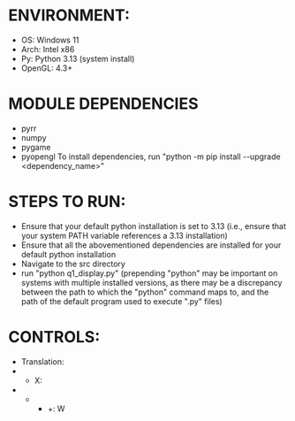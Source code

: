 # ENVIRONMENT:
- OS: Windows 11
- Arch: Intel x86
- Py: Python 3.13 (system install)
- OpenGL: 4.3+

# MODULE DEPENDENCIES
- pyrr
- numpy
- pygame
- pyopengl
To install dependencies, run "python -m pip install --upgrade <dependency_name>"

# STEPS TO RUN:
- Ensure that your default python installation is set to 3.13 (i.e., ensure that your system PATH variable references a 3.13 installation)
- Ensure that all the abovementioned dependencies are installed for your default python installation
- Navigate to the src directory
- run "python q1_display.py" (prepending "python" may be important on systems with multiple installed versions, as there may be a discrepancy between the path to which the "python" command maps to, and the path of the default program used to execute ".py" files)

# CONTROLS:
- Translation:
- - X:
- - - +: W

